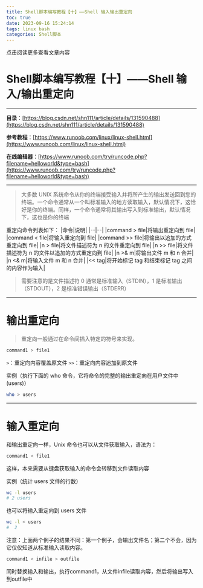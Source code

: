 ```yaml
---
title: Shell脚本编写教程【十】——Shell 输入输出重定向
toc: true
date: 2023-09-16 15:24:14
tags: linux bash
categories: Shell脚本
---
```


​​点击阅读更多查看文章内容<!--more-->

# Shell脚本编写教程【十】——Shell 输入/输出重定向
---
**目录**：[https://blog.csdn.net/shn111/article/details/131590488](https://blog.csdn.net/shn111/article/details/131590488)

**参考教程**：[https://www.runoob.com/linux/linux-shell.html](https://www.runoob.com/linux/linux-shell.html)

**在线编辑器**：[https://www.runoob.com/try/runcode.php?filename=helloworld&type=bash](https://www.runoob.com/try/runcode.php?filename=helloworld&type=bash)

---

>大多数 UNIX 系统命令从你的终端接受输入并将所产生的输出发送回​​到您的终端。一个命令通常从一个叫标准输入的地方读取输入，默认情况下，这恰好是你的终端。同样，一个命令通常将其输出写入到标准输出，默认情况下，这也是你的终端

重定向命令列表如下：
|命令|说明|
|--|--|
|command > file|将输出重定向到 file|
|command < file|将输入重定向到 file|
|command >> file|将输出以追加的方式重定向到 file|
|n > file|将文件描述符为 n 的文件重定向到 file|
|n >> file|将文件描述符为 n 的文件以追加的方式重定向到 file|
|n >& m|将输出文件 m 和 n 合并|
|n <& m|将输入文件 m 和 n 合并|
|<< tag|将开始标记 tag 和结束标记 tag 之间的内容作为输入|

>需要注意的是文件描述符 0 通常是标准输入（STDIN），1 是标准输出（STDOUT），2 是标准错误输出（STDERR）

---
# 输出重定向
>重定向一般通过在命令间插入特定的符号来实现。

```bash
command1 > file1
```

`>`：重定向内容覆盖原文件
`>>`：重定向内容追加到原文件

实例（执行下面的 who 命令，它将命令的完整的输出重定向在用户文件中(users)）

```bash
who > users
```

---
# 输入重定向
和输出重定向一样，Unix 命令也可以从文件获取输入，语法为：

```bash
command1 < file1
```
这样，本来需要从键盘获取输入的命令会转移到文件读取内容

实例（统计 users 文件的行数）

```bash
wc -l users
# 2 users
```
也可以将输入重定向到 users 文件

```bash
wc -l < users
#  2
```
注意：上面两个例子的结果不同：第一个例子，会输出文件名；第二个不会，因为它仅仅知道从标准输入读取内容。


```bash
command1 < infile > outfile
```
同时替换输入和输出，执行command1，从文件infile读取内容，然后将输出写入到outfile中
